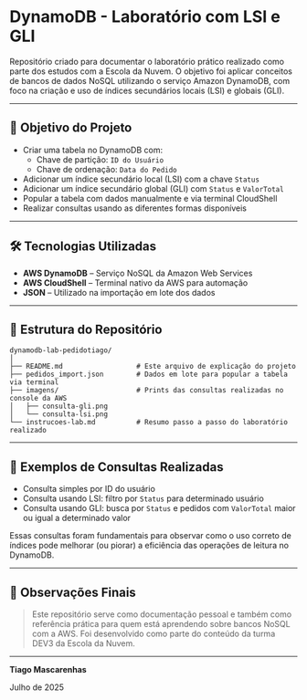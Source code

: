 # DynamoDB - Laboratório com LSI e GLI

Repositório criado para documentar o laboratório prático realizado como parte dos estudos com a Escola da Nuvem. O objetivo foi aplicar conceitos de bancos de dados NoSQL utilizando o serviço Amazon DynamoDB, com foco na criação e uso de índices secundários locais (LSI) e globais (GLI).

---

## 🚀 Objetivo do Projeto

- Criar uma tabela no DynamoDB com:
  - Chave de partição: `ID do Usuário`
  - Chave de ordenação: `Data do Pedido`
- Adicionar um índice secundário local (LSI) com a chave `Status`
- Adicionar um índice secundário global (GLI) com `Status` e `ValorTotal`
- Popular a tabela com dados manualmente e via terminal CloudShell
- Realizar consultas usando as diferentes formas disponíveis

---

## 🛠️ Tecnologias Utilizadas

- **AWS DynamoDB** – Serviço NoSQL da Amazon Web Services
- **AWS CloudShell** – Terminal nativo da AWS para automação
- **JSON** – Utilizado na importação em lote dos dados

---

## 📁 Estrutura do Repositório

```
dynamodb-lab-pedidotiago/
│
├── README.md                  # Este arquivo de explicação do projeto
├── pedidos_import.json        # Dados em lote para popular a tabela via terminal
├── imagens/                   # Prints das consultas realizadas no console da AWS
│   ├── consulta-gli.png
│   └── consulta-lsi.png
└── instrucoes-lab.md          # Resumo passo a passo do laboratório realizado
```

---

## 🔎 Exemplos de Consultas Realizadas

- Consulta simples por ID do usuário
- Consulta usando LSI: filtro por `Status` para determinado usuário
- Consulta usando GLI: busca por `Status` e pedidos com `ValorTotal` maior ou igual a determinado valor

Essas consultas foram fundamentais para observar como o uso correto de índices pode melhorar (ou piorar) a eficiência das operações de leitura no DynamoDB.

---

## 📌 Observações Finais

> Este repositório serve como documentação pessoal e também como referência prática para quem está aprendendo sobre bancos NoSQL com a AWS. Foi desenvolvido como parte do conteúdo da turma DEV3 da Escola da Nuvem.

---

**Tiago Mascarenhas**

Julho de 2025
